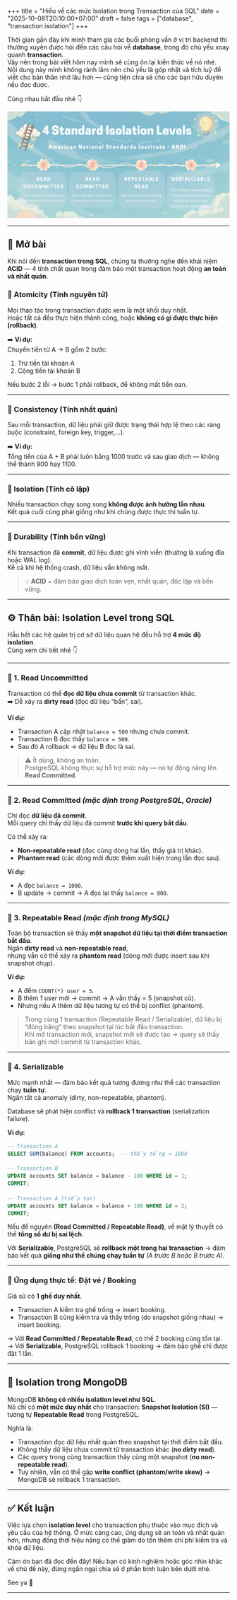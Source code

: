 +++
title = "Hiểu về các mức Isolation trong Transaction của SQL"
date = "2025-10-08T20:10:00+07:00"
draft = false
tags = ["database", "transaction isolation"]
+++

Thời gian gần đây khi mình tham gia các buổi phỏng vấn ở vị trí backend thì thường xuyên được hỏi đến các câu hỏi về **database**, trong đó chủ yếu xoay quanh **transaction**.  
Vậy nên trong bài viết hôm nay mình sẽ cùng ôn lại kiến thức về nó nhé.  
Nội dung này mình không rành lắm nên chủ yếu là góp nhặt và tích luỹ để viết cho bản thân nhớ lâu hơn — cũng tiện chia sẻ cho các bạn hữu duyên nếu đọc được.  

Cùng nhau bắt đầu nhé 👇  

![isolation level](isolation-level.png)

---

## 🧩 Mở bài

Khi nói đến **transaction trong SQL**, chúng ta thường nghe đến khái niệm **ACID** — 4 tính chất quan trọng đảm bảo một transaction hoạt động **an toàn và nhất quán**.

### 🔹 Atomicity (Tính nguyên tử)
Mọi thao tác trong transaction được xem là một khối duy nhất.  
Hoặc tất cả đều thực hiện thành công, hoặc **không có gì được thực hiện (rollback)**.

➡️ **Ví dụ:**  
Chuyển tiền từ A → B gồm 2 bước:
1. Trừ tiền tài khoản A  
2. Cộng tiền tài khoản B  

Nếu bước 2 lỗi → bước 1 phải rollback, để không mất tiền oan.

---

### 🔹 Consistency (Tính nhất quán)
Sau mỗi transaction, dữ liệu phải giữ được trạng thái hợp lệ theo các ràng buộc (constraint, foreign key, trigger,…).

➡️ **Ví dụ:**  
Tổng tiền của A + B phải luôn bằng 1000 trước và sau giao dịch — không thể thành 900 hay 1100.

---

### 🔹 Isolation (Tính cô lập)
Nhiều transaction chạy song song **không được ảnh hưởng lẫn nhau**.  
Kết quả cuối cùng phải giống như khi chúng được thực thi tuần tự.

---

### 🔹 Durability (Tính bền vững)
Khi transaction đã **commit**, dữ liệu được ghi vĩnh viễn (thường là xuống đĩa hoặc WAL log).  
Kể cả khi hệ thống crash, dữ liệu vẫn không mất.

> 💡 **ACID** = đảm bảo giao dịch toàn vẹn, nhất quán, độc lập và bền vững.

---

## ⚙️ Thân bài: Isolation Level trong SQL

Hầu hết các hệ quản trị cơ sở dữ liệu quan hệ đều hỗ trợ **4 mức độ isolation**.  
Cùng xem chi tiết nhé 👇

---

### 🧱 1. Read Uncommitted
Transaction có thể **đọc dữ liệu chưa commit** từ transaction khác.  
➡️ Dễ xảy ra **dirty read** (đọc dữ liệu “bẩn”, sai).

**Ví dụ:**  
- Transaction A cập nhật `balance = 500` nhưng chưa commit.  
- Transaction B đọc thấy `balance = 500`.  
- Sau đó A rollback → dữ liệu B đọc là sai.

> ⚠️ Ít dùng, không an toàn.  
> PostgreSQL không thực sự hỗ trợ mức này — nó tự động nâng lên **Read Committed**.

---

### 🧱 2. Read Committed *(mặc định trong PostgreSQL, Oracle)*
Chỉ đọc **dữ liệu đã commit**.  
Mỗi query chỉ thấy dữ liệu đã commit **trước khi query bắt đầu**.

Có thể xảy ra:
- **Non-repeatable read** (đọc cùng dòng hai lần, thấy giá trị khác).  
- **Phantom read** (các dòng mới được thêm xuất hiện trong lần đọc sau).

**Ví dụ:**  
- A đọc `balance = 1000`.  
- B update → commit → A đọc lại thấy `balance = 800`.

---

### 🧱 3. Repeatable Read *(mặc định trong MySQL)*
Toàn bộ transaction sẽ thấy **một snapshot dữ liệu tại thời điểm transaction bắt đầu**.  
Ngăn **dirty read** và **non-repeatable read**,  
nhưng vẫn có thể xảy ra **phantom read** (dòng mới được insert sau khi snapshot chụp).

**Ví dụ:**  
- A đếm `COUNT(*) user = 5`.  
- B thêm 1 user mới → commit → A vẫn thấy = 5 (snapshot cũ).  
- Nhưng nếu A thêm dữ liệu tương tự có thể bị conflict (phantom).

> Trong cùng 1 transaction (Repeatable Read / Serializable), dữ liệu bị “đóng băng” theo snapshot tại lúc bắt đầu transaction.  
> Khi mở transaction mới, snapshot mới sẽ được tạo → query sẽ thấy bản ghi mới commit từ transaction khác.

---

### 🧱 4. Serializable
Mức mạnh nhất — đảm bảo kết quả tương đương như thể các transaction chạy **tuần tự**.  
Ngăn tất cả anomaly (dirty, non-repeatable, phantom).

Database sẽ phát hiện conflict và **rollback 1 transaction** (serialization failure).

**Ví dụ:**  
```sql
-- Transaction A
SELECT SUM(balance) FROM accounts;  -- thấy tổng = 1000

-- Transaction B
UPDATE accounts SET balance = balance - 100 WHERE id = 1;
COMMIT;

-- Transaction A (tiếp tục)
UPDATE accounts SET balance = balance + 100 WHERE id = 2;
COMMIT;
```

Nếu để nguyên **(Read Committed / Repeatable Read)**, về mặt lý thuyết có thể **tổng số dư bị sai lệch**.  

Với **Serializable**, PostgreSQL sẽ **rollback một trong hai transaction** → đảm bảo kết quả **giống như thể chúng chạy tuần tự** *(A trước B hoặc B trước A)*.

---

### 🧾 Ứng dụng thực tế: Đặt vé / Booking
Giả sử có **1 ghế duy nhất**.

- Transaction A kiểm tra ghế trống → insert booking.  
- Transaction B cũng kiểm tra và thấy trống (do snapshot giống nhau) → insert booking.

→ Với **Read Committed / Repeatable Read**, có thể 2 booking cùng tồn tại.  
→ Với **Serializable**, PostgreSQL rollback 1 booking → đảm bảo ghế chỉ được đặt 1 lần.

---

## 🍃 Isolation trong MongoDB
MongoDB **không có nhiều isolation level như SQL**.  
Nó chỉ có **một mức duy nhất** cho transaction: **Snapshot Isolation (SI)** — tương tự **Repeatable Read** trong PostgreSQL.

Nghĩa là:
- Transaction đọc dữ liệu nhất quán theo snapshot tại thời điểm bắt đầu.  
- Không thấy dữ liệu chưa commit từ transaction khác (**no dirty read**).  
- Các query trong cùng transaction thấy cùng một snapshot (**no non-repeatable read**).  
- Tuy nhiên, vẫn có thể gặp **write conflict (phantom/write skew)** → MongoDB sẽ rollback 1 transaction.

---

## ✅ Kết luận

Việc lựa chọn **isolation level** cho transaction phụ thuộc vào mục đích và yêu cầu của hệ thống.
Ở mức càng cao, ứng dụng sẽ an toàn và nhất quán hơn, nhưng đồng thời hiệu năng có thể giảm do tốn thêm chi phí kiểm tra và khóa dữ liệu.

Cảm ơn bạn đã đọc đến đây!
Nếu bạn có kinh nghiệm hoặc góc nhìn khác về chủ đề này, đừng ngần ngại chia sẻ ở phần bình luận bên dưới nhé.

See ya 👋

---
